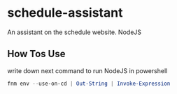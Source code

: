 # schedule-assistant
An assistant on the schedule website. NodeJS


## How Tos Use

write down next command to run NodeJS in powershell

```powershell
fnm env --use-on-cd | Out-String | Invoke-Expression
```
